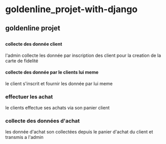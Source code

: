 # goldenline_projet-with-django
## goldenline projet



## 

#### collecte des donnée client

l'admin collecte les donnée par inscription des client pour  la creation de la carte de fidelité 

#### collecte des donnée par le clients lui meme

le client s'inscrit et fournir les donnée par lui meme
### effectuer les achat
le clients effectue ses achats via son panier client
### collecte des données d'achat 

les donnée d'achat son collectées depuis le panier d'achat du client et transmis a l'admin 

